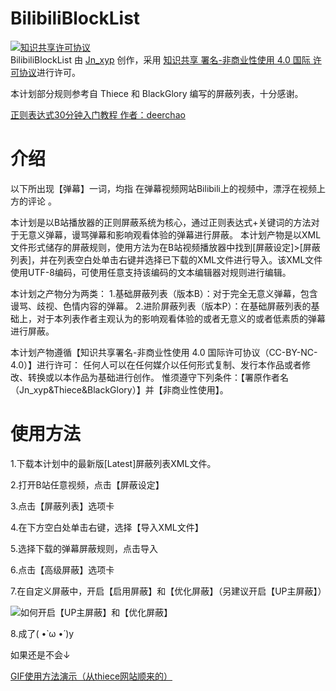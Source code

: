# BilibiliBlockList
<a rel="license" href="http://creativecommons.org/licenses/by-nc/4.0/"><img alt="知识共享许可协议" style="border-width:0" src="https://i.creativecommons.org/l/by-nc/4.0/88x31.png" /></a><br /><span xmlns:dct="http://purl.org/dc/terms/" property="dct:title">BilibiliBlockList</span> 由 <a xmlns:cc="http://creativecommons.org/ns#" href="https://blog.jnxyp.tk/" property="cc:attributionName" rel="cc:attributionURL">Jn_xyp</a> 创作，采用 <a rel="license" href="http://creativecommons.org/licenses/by-nc/4.0/">知识共享 署名-非商业性使用 4.0 国际 许可协议</a>进行许可。

本计划部分规则参考自 Thiece 和 BlackGlory 编写的屏蔽列表，十分感谢。

<a href="http://deerchao.net/tutorials/regex/regex.htm">正则表达式30分钟入门教程 作者：deerchao</a>

介绍
====================================================================
以下所出现【弹幕】一词，均指 在弹幕视频网站Bilibili上的视频中，漂浮在视频上方的评论 。

本计划是以B站播放器的正则屏蔽系统为核心，通过正则表达式+关键词的方法对于无意义弹幕，谩骂弹幕和影响观看体验的弹幕进行屏蔽。
本计划产物是以XML文件形式储存的屏蔽规则，使用方法为在B站视频播放器中找到[屏蔽设定]>[屏蔽列表]，并在列表空白处单击右键并选择已下载的XML文件进行导入。该XML文件使用UTF-8编码，可使用任意支持该编码的文本编辑器对规则进行编辑。

本计划之产物分为两类：
1.基础屏蔽列表（版本B）：对于完全无意义弹幕，包含谩骂、歧视、色情内容的弹幕。
2.进阶屏蔽列表（版本P）：在基础屏蔽列表的基础上，对于本列表作者主观认为的影响观看体验的或者无意义的或者低素质的弹幕进行屏蔽。

本计划产物遵循【知识共享署名-非商业性使用 4.0 国际许可协议（CC-BY-NC-4.0）】进行许可：
任何人可以在任何媒介以任何形式复制、发行本作品或者修改、转换或以本作品为基础进行创作。
惟须遵守下列条件：【署原作者名（Jn_xyp&Thiece&BlackGlory）】并【非商业性使用】。

使用方法
====================================================================
1.下载本计划中的最新版[Latest]屏蔽列表XML文件。

2.打开B站任意视频，点击【屏蔽设定】

3.点击【屏蔽列表】选项卡

4.在下方空白处单击右键，选择【导入XML文件】

5.选择下载的弹幕屏蔽规则，点击导入

6.点击【高级屏蔽】选项卡

7.在自定义屏蔽中，开启【启用屏蔽】和【优化屏蔽】（另建议开启【UP主屏蔽】）

<img src="https://pic1.zhimg.com/435ef942d295f1fde85bea002a22e528_b.png" alt="如何开启【UP主屏蔽】和【优化屏蔽】">

8.成了( •̀ ω •́ )y

如果还是不会↓

<a href="http://blog-thiece-cn-static.smartgslb.com/wp-content/uploads/2013/11/bilibili.gif">GIF使用方法演示（从thiece网站顺来的）</a>
